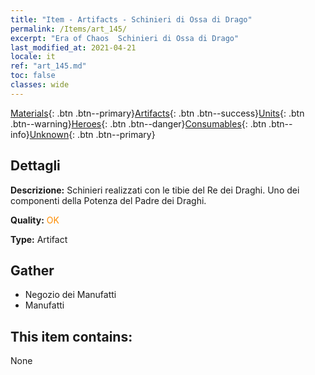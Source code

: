 ```yaml
---
title: "Item - Artifacts - Schinieri di Ossa di Drago"
permalink: /Items/art_145/
excerpt: "Era of Chaos  Schinieri di Ossa di Drago"
last_modified_at: 2021-04-21
locale: it
ref: "art_145.md"
toc: false
classes: wide
---
```

 [Materials](/it/Items/){: .btn .btn--primary}[Artifacts](/it/Items/Artifacts/){: .btn .btn--success}[Units](/it/Items/Units/){: .btn .btn--warning}[Heroes](/it/Items/Heroes/){: .btn .btn--danger}[Consumables](/it/Items/Consumables/){: .btn .btn--info}[Unknown](/it/Items/Unknown/){: .btn .btn--primary}

## Dettagli
 **Descrizione:** Schinieri realizzati con le tibie del Re dei Draghi. Uno dei componenti della Potenza del Padre dei Draghi.

 **Quality:** <span style="color: #FF8C00">OK</span>

 **Type:** Artifact

## Gather

*    Negozio dei Manufatti 
*    Manufatti 

## This item contains:

  None

